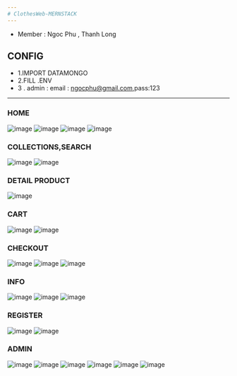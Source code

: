 ```yaml
---
# ClothesWeb-MERNSTACK
---
```

* Member : Ngoc Phu , Thanh Long 
## CONFIG 
*  1.IMPORT DATAMONGO
*  2.FILL .ENV
*  3 . admin :  email : ngocphu@gmail.com,pass:123
---
### HOME 
![image](https://user-images.githubusercontent.com/87811387/178153848-edfc48c2-3e1b-4af9-95e4-97946beefc5c.png)
![image](https://user-images.githubusercontent.com/87811387/178153864-3175a271-5c16-4036-a862-43d6875aac96.png)
![image](https://user-images.githubusercontent.com/87811387/178153871-e4b6a858-a2ac-4876-990d-857398831b02.png)
![image](https://user-images.githubusercontent.com/87811387/178153894-46be471a-32ad-4329-9440-88f2ac3cc88c.png)
### COLLECTIONS,SEARCH
![image](https://user-images.githubusercontent.com/87811387/178153911-03331ff4-d41e-4798-82f1-c68a53398d30.png)
![image](https://user-images.githubusercontent.com/87811387/178153915-3a16ddaf-538d-48ff-a213-1eb81273dec6.png)
### DETAIL PRODUCT
![image](https://user-images.githubusercontent.com/87811387/178153920-660dde9b-d46b-486f-a509-28f67eb38d55.png)
### CART 
![image](https://user-images.githubusercontent.com/87811387/178153947-d5cc719b-44c6-4991-a90a-6bacb3e8099a.png)
![image](https://user-images.githubusercontent.com/87811387/178153949-33ff5e16-1982-4b5e-8d00-57404f3e1aa8.png)
### CHECKOUT 
![image](https://user-images.githubusercontent.com/87811387/178153963-c9029612-709c-4d09-aafb-b752ad5eb115.png)
![image](https://user-images.githubusercontent.com/87811387/178153983-cc7d83bd-45e8-438d-a85a-1e63933a6b13.png)
![image](https://user-images.githubusercontent.com/87811387/178154000-8ce64bf8-bc57-4bc1-a810-eb06df0ef76b.png)
### INFO 
![image](https://user-images.githubusercontent.com/87811387/178154092-d744bff1-d6c0-438a-a1d1-91bdde6e5cfc.png)
![image](https://user-images.githubusercontent.com/87811387/178154103-a053f7b9-cd33-4349-9414-d60eab2528f8.png)
![image](https://user-images.githubusercontent.com/87811387/178154110-7efa7f94-ec25-49af-9e36-81da4e326687.png)
### REGISTER
![image](https://user-images.githubusercontent.com/87811387/178154221-3f8894aa-fab1-4c79-bc5d-93b28feeef51.png)
![image](https://user-images.githubusercontent.com/87811387/178154248-2a2d9c1f-8580-4ed0-89cd-e31113a00e48.png)
### ADMIN
![image](https://user-images.githubusercontent.com/87811387/178154197-7b799dd1-55c7-4d95-94af-dbc00aa51182.png)
![image](https://user-images.githubusercontent.com/87811387/178154285-ecaeda42-b694-4b2e-b2a9-4c91a3bce28b.png)
![image](https://user-images.githubusercontent.com/87811387/178154298-e6e47f06-ecd3-425b-bcd3-abf3437c4917.png)
![image](https://user-images.githubusercontent.com/87811387/178154311-b024c79f-3006-4bb6-bc1a-e9449c6c058e.png)
![image](https://user-images.githubusercontent.com/87811387/178154318-316101d0-890f-4c1d-9d22-cd340b0882ff.png)
![image](https://user-images.githubusercontent.com/87811387/178154324-bb0d907a-58bb-4a22-86b0-6cb4e0454191.png)




